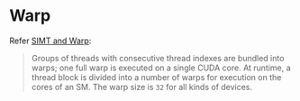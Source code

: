 # Warp

Refer [SIMT and Warp](https://cvw.cac.cornell.edu/gpu/simt_warp):  

> Groups of threads with consecutive thread indexes are bundled into warps; one full warp is executed on a single CUDA core. At runtime, a thread block is divided into a number of warps for execution on the cores of an SM. The warp size is `32` for all kinds of devices.
